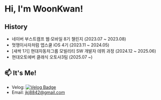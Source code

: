 #  Hi, I'm WoonKwan!

## History
- 네이버 부스트캠프 웹·모바일 8기 챌린지 (2023.07 ~ 2023.08)
- 멋쟁이사자처럼 앱스쿨 iOS 4기 (2023.11 ~ 2024.05)
- [새싹 1기] 현대자동차그룹 모빌리티 SW 개발자 데뷔 과정 (2024.12 ~ 2025.06)
- 현대오토에버 클래식 오토사3팀 (2025.07 ~)

## 📫 It's Me!
- Velog: [![Velog Badge](https://img.shields.io/badge/Velog-3DDC84?style=flat&logo=Velog&logoColor=white)](https://velog.io/@jkj5666)
- Email: jkj8842@gmail.com

